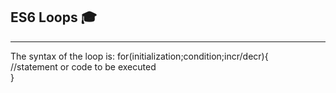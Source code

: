 ## ES6 Loops 🎓
---
  The syntax of the loop is:
        for(initialization;condition;incr/decr){    
          //statement or code to be executed    
        }    
  
